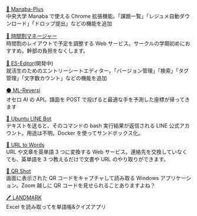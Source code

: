 [ 🌱 Manaba-Plus](https://chrome.google.com/webstore/detail/manaba-plus/aeidkdokanbhoefbgaadaicdmggdeegf?hl=ja)  
中央大学 Manaba で使える Chrome 拡張機能。「課題一覧」「レジュメ自動ダウンロード」「ドロップ提出」などの機能を追加

[ 📖 時間割マネージャー](https://ttmanager.kajindowsxp.com/)  
時間割のレイアウトで予定を調整する Web サービス。サークルの学期初めにおすすめ。幹部の負担をなくします。

[ 📝 ES-Editor](https://es-editor.kajindowsxp.com/)(開発中)  
就活生のためのエントリーシートエディター。「バージョン管理」「検索」「タグ管理」「文字数カウント」などの機能を追加

[ ⚫ ML-Reversi](https://kajindowsxp.com/ml-reversi/)  
オセロ AI の API。譜面を POST で投げると最適な手を予測した座標が帰ってきます

[ 💬 Ubuntu LINE Bot](https://line.me/R/ti/p/%40114gaerp)  
テキストを送ると、そのコマンドの bash 実行結果が返信される LINE 公式アカウント。用途は不明。Docker を使ってサンドボックス化。

[ 📠 URL to Words](https://urltowords.kajindowsxp.com/)  
URL や文章を英単語 3 つに変換する Web サービス。連絡先を交換していなくても、英単語を 3 つ教えるだけで文書や URL のやり取りができます。

[ 📸 QR Shot](https://kajindowsxp.com/qr-shot/)  
画面に表示された QR コードをキャプチャして読み取る Windows アプリケーション。Zoom 越しに QR コードを見せられることありますよね？

[ 🖊️ LANDMARK](https://kajindowsxp.com/landmark2/)  
Excel を読み取ってを単語帳&クイズアプリ
